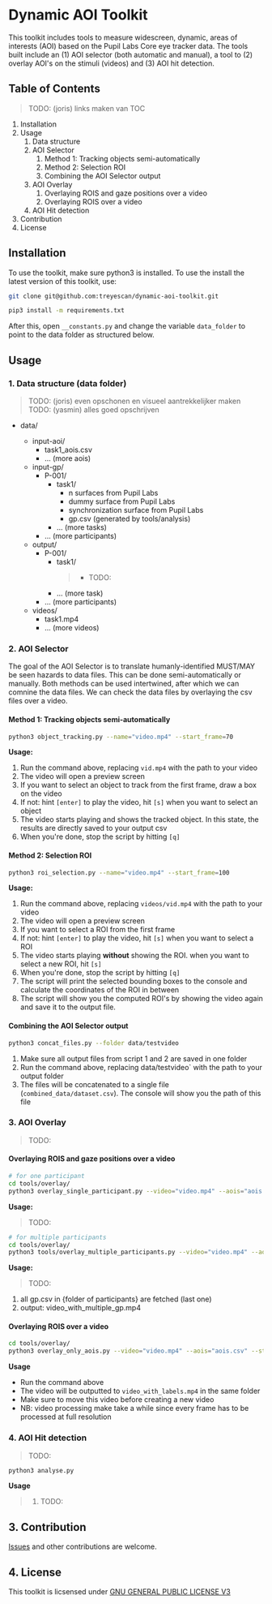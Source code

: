 # Dynamic AOI Toolkit

This toolkit includes tools to measure widescreen, dynamic, areas of interests (AOI) based on the Pupil Labs Core eye tracker data. The tools built include an (1) AOI selector (both automatic and manual), a tool to (2) overlay AOI's on the stimuli (videos) and (3) AOI hit detection.

## Table of Contents

> TODO: (joris) links maken van TOC

1. Installation
1. Usage
   1. Data structure
   1. AOI Selector
      1. Method 1: Tracking objects semi-automatically
      1. Method 2: Selection ROI
      1. Combining the AOI Selector output
   1. AOI Overlay
      1. Overlaying ROIS and gaze positions over a video
      1. Overlaying ROIS over a video
   1. AOI Hit detection
1. Contribution
1. License

## Installation

To use the toolkit, make sure python3 is installed. To use the install the latest version of this toolkit, use:

```bash
git clone git@github.com:treyescan/dynamic-aoi-toolkit.git

pip3 install -m requirements.txt
```

After this, open `__constants.py` and change the variable `data_folder` to point to the data folder as structured below.

## Usage

### 1. Data structure (data folder)

> TODO: (joris) even opschonen en visueel aantrekkelijker maken
> TODO: (yasmin) alles goed opschrijven

- data/

  - input-aoi/
    - task1_aois.csv
    - ... (more aois)
  - input-gp/
    - P-001/
      - task1/
        - n surfaces from Pupil Labs
        - dummy surface from Pupil Labs
        - synchronization surface from Pupil Labs
        - gp.csv (generated by tools/analysis)
      - ... (more tasks)
    - ... (more participants)
  - output/
    - P-001/
      - task1/
        > - TODO:
      - ... (more task)
    - ... (more participants)
  - videos/
    - task1.mp4
    - ... (more videos)

### 2. AOI Selector

The goal of the AOI Selector is to translate humanly-identified MUST/MAY be seen hazards to data files. This can be done semi-automatically or manually. Both methods can be used intertwined, after which we can comnine the data files. We can check the data files by overlaying the csv files over a video.

#### Method 1: Tracking objects semi-automatically

```bash
python3 object_tracking.py --name="video.mp4" --start_frame=70
```

**Usage:**

1. Run the command above, replacing `vid.mp4` with the path to your video
1. The video will open a preview screen
1. If you want to select an object to track from the first frame, draw a box on the video
1. If not: hint `[enter]` to play the video, hit `[s]` when you want to select an object
1. The video starts playing and shows the tracked object. In this state, the results are directly saved to your output csv
1. When you're done, stop the script by hitting `[q]`

#### Method 2: Selection ROI

```bash
python3 roi_selection.py --name="video.mp4" --start_frame=100
```

**Usage:**

1. Run the command above, replacing `videos/vid.mp4` with the path to your video
1. The video will open a preview screen
1. If you want to select a ROI from the first frame
1. If not: hint `[enter]` to play the video, hit `[s]` when you want to select a ROI
1. The video starts playing **without** showing the ROI. when you want to select a new ROI, hit `[s]`
1. When you're done, stop the script by hitting `[q]`
1. The script will print the selected bounding boxes to the console and calculate the coordinates of the ROI in between
1. The script will show you the computed ROI's by showing the video again and save it to the output file.

#### Combining the AOI Selector output

```bash
python3 concat_files.py --folder data/testvideo
```

1. Make sure all output files from script 1 and 2 are saved in one folder
1. Run the command above, replacing data/testvideo` with the path to your output folder
1. The files will be concatenated to a single file (`combined_data/dataset.csv`). The console will show you the path of this file

### 3. AOI Overlay

> TODO:

#### Overlaying ROIS and gaze positions over a video

```bash
# for one participant
cd tools/overlay/
python3 overlay_single_participant.py --video="video.mp4" --aois="aois.csv" --participant="{folder to particpant}" --start_frame=800
```

**Usage:**

> TODO:

```bash
# for multiple participants
cd tools/overlay/
python3 tools/overlay_multiple_participants.py --video="video.mp4" --aois="aois.csv" --deel="{folder of participants}" --start_frame=800
```

**Usage:**

> TODO:

1. all gp.csv in {folder of participants} are fetched (last one)
1. output: video_with_multiple_gp.mp4

#### Overlaying ROIS over a video

```bash
cd tools/overlay/
python3 overlay_only_aois.py --video="video.mp4" --aois="aois.csv" --start_frame=1000
```

**Usage**

- Run the command above
- The video will be outputted to `video_with_labels.mp4` in the same folder
- Make sure to move this video before creating a new video
- NB: video processing make take a while since every frame has to be processed at full resolution

### 4. AOI Hit detection

> TODO:

```bash
python3 analyse.py
```

**Usage**

> 1. TODO:

## 3. Contribution

[Issues](https://github.com/treyescan/dynamic-aoi-toolkit/issues/new) and other contributions are welcome.

## 4. License

This toolkit is licsensed under [GNU GENERAL PUBLIC LICENSE V3](/LICENSE)
